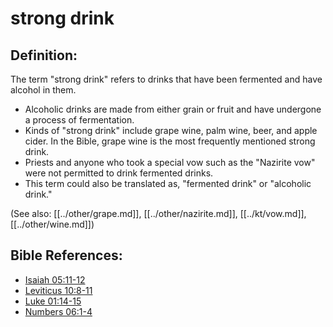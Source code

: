 # strong drink #

## Definition: ##

The term "strong drink" refers to drinks that have been fermented and have alcohol in them.

* Alcoholic drinks are made from either grain or fruit and have undergone a process of fermentation.
* Kinds of "strong drink" include grape wine, palm wine, beer, and apple cider. In the Bible, grape wine is the most frequently mentioned strong drink.
* Priests and anyone who took a special vow such as the "Nazirite vow" were not permitted to drink fermented drinks.
* This term could also be translated as, "fermented drink" or "alcoholic drink."

(See also: [[../other/grape.md]], [[../other/nazirite.md]], [[../kt/vow.md]], [[../other/wine.md]])

## Bible References: ##

* [Isaiah 05:11-12](en/tn/isa/help/05/11)
* [Leviticus 10:8-11](en/tn/lev/help/10/08)
* [Luke 01:14-15](en/tn/luk/help/01/14)
* [Numbers 06:1-4](en/tn/num/help/06/01)